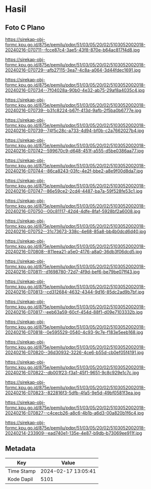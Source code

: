 # Hasil

## Foto C Plano

https://sirekap-obj-formc.kpu.go.id/875e/pemilu/pdpr/51/03/05/20/02/5103052002018-20240216-070711--fcce87c4-3ae5-43f8-870e-b64ac817f4d8.jpg

https://sirekap-obj-formc.kpu.go.id/875e/pemilu/pdpr/51/03/05/20/02/5103052002018-20240216-070729--afb27115-3ea7-4c8a-a064-3d44fdec1691.jpg

https://sirekap-obj-formc.kpu.go.id/875e/pemilu/pdpr/51/03/05/20/02/5103052002018-20240216-070734--7f04028a-90b0-4e32-ab75-29af8a4035c4.jpg

https://sirekap-obj-formc.kpu.go.id/875e/pemilu/pdpr/51/03/05/20/02/5103052002018-20240216-070739--b31c8224-b67f-413d-9afb-2f5ba0b6777e.jpg

https://sirekap-obj-formc.kpu.go.id/875e/pemilu/pdpr/51/03/05/20/02/5103052002018-20240216-070739--74f5c28c-a733-4d94-bf0b-c2a7662027b4.jpg

https://sirekap-obj-formc.kpu.go.id/875e/pemilu/pdpr/51/03/05/20/02/5103052002018-20240216-070742--599670c9-d648-451f-a555-d5be0386aa77.jpg

https://sirekap-obj-formc.kpu.go.id/875e/pemilu/pdpr/51/03/05/20/02/5103052002018-20240216-070744--86ca8243-03fc-4e2f-bbe2-a8e9f00d8da7.jpg

https://sirekap-obj-formc.kpu.go.id/875e/pemilu/pdpr/51/03/05/20/02/5103052002018-20240216-070747--86e59ce2-2cd4-4487-ba7a-59f528fe53c1.jpg

https://sirekap-obj-formc.kpu.go.id/875e/pemilu/pdpr/51/03/05/20/02/5103052002018-20240216-070750--00c81117-42d4-4dfe-8faf-5928bf2a6008.jpg

https://sirekap-obj-formc.kpu.go.id/875e/pemilu/pdpr/51/03/05/20/02/5103052002018-20240216-070752--31c73673-338c-4e68-85a8-bb4b0dcd6d40.jpg

https://sirekap-obj-formc.kpu.go.id/875e/pemilu/pdpr/51/03/05/20/02/5103052002018-20240216-070808--811eea21-a5e0-4176-a8a0-36db3f06dcd5.jpg

https://sirekap-obj-formc.kpu.go.id/875e/pemilu/pdpr/51/03/05/20/02/5103052002018-20240216-070811--d1698780-72d7-4f9d-bef6-be79be07ff43.jpg

https://sirekap-obj-formc.kpu.go.id/875e/pemilu/pdpr/51/03/05/20/02/5103052002018-20240216-070813--cd312684-4632-4344-9d16-85dc2ad9b7bf.jpg

https://sirekap-obj-formc.kpu.go.id/875e/pemilu/pdpr/51/03/05/20/02/5103052002018-20240216-070817--eeb63a59-60cf-454d-88f1-d09e7103332b.jpg

https://sirekap-obj-formc.kpu.go.id/875e/pemilu/pdpr/51/03/05/20/02/5103052002018-20240216-070818--0e595529-0540-4c93-9c7e-f183e5eeb168.jpg

https://sirekap-obj-formc.kpu.go.id/875e/pemilu/pdpr/51/03/05/20/02/5103052002018-20240216-070820--36d30932-3226-4ce6-b55d-cb0ef05f4191.jpg

https://sirekap-obj-formc.kpu.go.id/875e/pemilu/pdpr/51/03/05/20/02/5103052002018-20240216-070822--db001f23-f3a1-45f1-9651-9c8c929e1c7c.jpg

https://sirekap-obj-formc.kpu.go.id/875e/pemilu/pdpr/51/03/05/20/02/5103052002018-20240216-070823--822816f3-5dfb-4fa5-9e5d-49bf0581f3ea.jpg

https://sirekap-obj-formc.kpu.go.id/875e/pemilu/pdpr/51/03/05/20/02/5103052002018-20240216-070827--c4cecb26-a8c6-4b1b-a6d3-00a820b1f6c4.jpg

https://sirekap-obj-formc.kpu.go.id/875e/pemilu/pdpr/51/03/05/20/02/5103052002018-20240214-233909--ead740e1-135e-4e87-b9db-b73069ee911f.jpg


## Metadata

| Key        | Value               |
| ---------- | ------------------- |
| Time Stamp | 2024-02-17 13:05:41 |
| Kode Dapil | 5101                |



